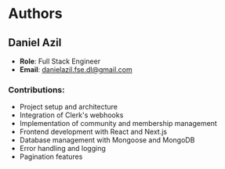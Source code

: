 # Authors

## Daniel Azil

- **Role**: Full Stack Engineer
- **Email**: [danielazil.fse.dl@gmail.com](danielazil.fse.dl@gmail.com)

### Contributions:
- Project setup and architecture
- Integration of Clerk's webhooks
- Implementation of community and membership management
- Frontend development with React and Next.js
- Database management with Mongoose and MongoDB
- Error handling and logging
- Pagination features
